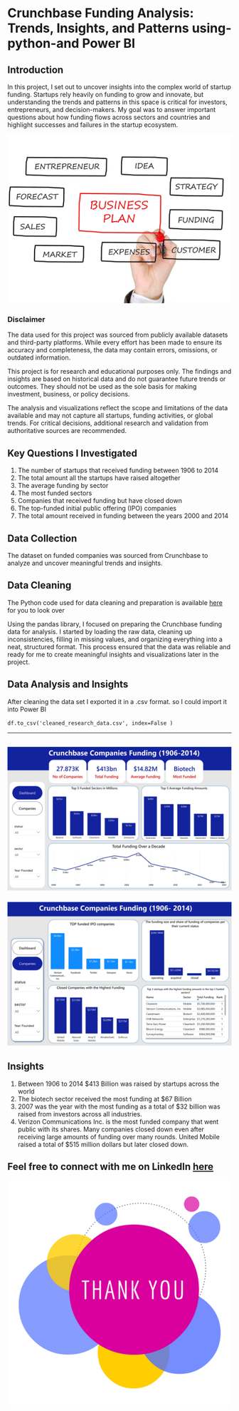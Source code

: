 # Crunchbase Funding Analysis: Trends, Insights, and Patterns using-python-and Power BI

## **Introduction**
In this project, I set out to uncover insights into the complex world of startup funding. Startups rely heavily on funding to grow and innovate, but understanding the trends and patterns in this space is critical for investors, entrepreneurs, and decision-makers. My goal was to answer important questions about how funding flows across sectors and countries and highlight successes and failures in the startup ecosystem.

![cover](images/business-plan.jpg)

### **Disclaimer**

The data used for this project was sourced from publicly available datasets and third-party platforms. While every effort has been made to ensure its accuracy and completeness, the data may contain errors, omissions, or outdated information.  

This project is for research and educational purposes only. The findings and insights are based on historical data and do not guarantee future trends or outcomes. They should not be used as the sole basis for making investment, business, or policy decisions.  

The analysis and visualizations reflect the scope and limitations of the data available and may not capture all startups, funding activities, or global trends. For critical decisions, additional research and validation from authoritative sources are recommended.  

## **Key Questions I Investigated**
1. The number of startups that received funding between 1906 to 2014
2. The total amount all the startups have raised altogether
3. The average funding by sector
4. The most funded sectors
5. Companies that received funding but have closed down
6. The top-funded initial public offering (IPO) companies
7. The total amount received in funding between the years 2000 and 2014

## **Data Collection**
The dataset on funded companies was sourced from Crunchbase to analyze and uncover meaningful trends and insights.

## **Data Cleaning**
The Python code used for data cleaning and preparation is available [here](https://github.com/isah-suleiman/crunchbase-funding/blob/main/data_collection_and_cleaning.ipynb) for you to look over

Using the pandas library, I focused on preparing the Crunchbase funding data for analysis. I started by loading the raw data, cleaning up inconsistencies, filling in missing values, and organizing everything into a neat, structured format. This process ensured that the data was reliable and ready for me to create meaningful insights and visualizations later in the project.

## **Data Analysis and Insights**
After cleaning the data set I exported it in a .csv format. so I could import it into Power BI
```{r}
df.to_csv('cleaned_research_data.csv', index=False )
```
---
![Dashboard](/images/crunch_page-0001.jpg)
---
![Dashboard](/images/crunch_page-0002.jpg)

## **Insights**
1. Between 1906 to 2014 $413 Billion was raised by startups across the world
2. The biotech sector received the most funding at $67 Billion
3. 2007 was the year with the most funding as a total of $32 billion was raised from investors across all industries.
4. Verizon Communications Inc. is the most funded company that went public with its shares. Many companies closed down even after receiving large amounts of funding over many rounds. United Mobile raised a total of $515 million dollars but later closed down.

Feel free to connect with me on LinkedIn [here](https://www.linkedin.com/in/isah-suleiman/)
---

![Dashboard](/images/thank-you.png)
